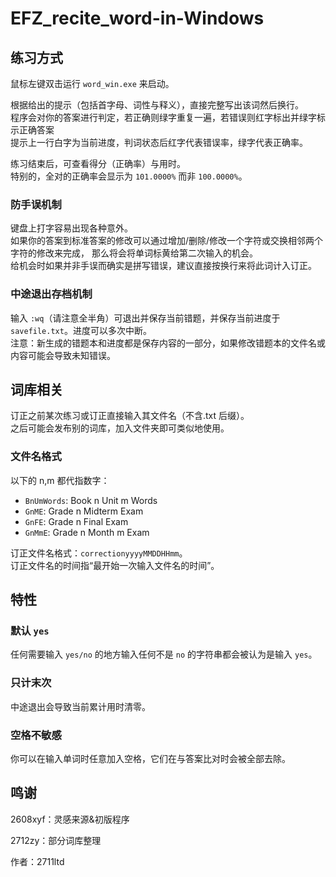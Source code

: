 # EFZ_recite_word-in-Windows

## 练习方式

鼠标左键双击运行 `word_win.exe` 来启动。

根据给出的提示（包括首字母、词性与释义），直接完整写出该词然后换行。  
程序会对你的答案进行判定，若正确则绿字重复一遍，若错误则红字标出并绿字标示正确答案  
提示上一行白字为当前进度，判词状态后红字代表错误率，绿字代表正确率。

练习结束后，可查看得分（正确率）与用时。  
特别的，全对的正确率会显示为 `101.0000%` 而非 `100.0000%`。

### 防手误机制

键盘上打字容易出现各种意外。  
如果你的答案到标准答案的修改可以通过增加/删除/修改一个字符或交换相邻两个字符的修改来完成，
那么将会将单词标黄给第二次输入的机会。  
给机会时如果并非手误而确实是拼写错误，建议直接按换行来将此词计入订正。

### 中途退出存档机制

输入 `:wq`（请注意全半角）可退出并保存当前错题，并保存当前进度于 `savefile.txt`。进度可以多次中断。  
注意：新生成的错题本和进度都是保存内容的一部分，如果修改错题本的文件名或内容可能会导致未知错误。

## 词库相关

订正之前某次练习或订正直接输入其文件名（不含.txt 后缀）。  
之后可能会发布别的词库，加入文件夹即可类似地使用。

### 文件名格式

以下的 n,m 都代指数字：

- `BnUmWords`: Book n Unit m Words
- `GnME`: Grade n Midterm Exam
- `GnFE`: Grade n Final Exam
- `GnMmE`: Grade n Month m Exam

订正文件名格式：`correctionyyyyMMDDHHmm`。  
订正文件名的时间指“最开始一次输入文件名的时间”。

## 特性

### 默认 `yes`

任何需要输入 `yes/no` 的地方输入任何不是 `no` 的字符串都会被认为是输入 `yes`。

### 只计末次

中途退出会导致当前累计用时清零。

### 空格不敏感

你可以在输入单词时任意加入空格，它们在与答案比对时会被全部去除。

## 鸣谢

2608xyf：灵感来源&初版程序

2712zy：部分词库整理

作者：2711ltd
